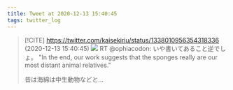 ```yaml
---
title: Tweet at 2020-12-13 15:40:45
tags: twitter_log
---
```


> [!CITE] https://twitter.com/kaisekiriu/status/1338010956354318336 (2020-12-13 15:40:45)
> ![](https://twitter.com/kaisekiriu/status/1338010956354318336)
> RT @ophiacodon: いや書いてあること逆でしょ。
> "In the end, our work suggests that the sponges really are our most distant animal relatives."
> 
> 昔は海綿は中生動物などと…
